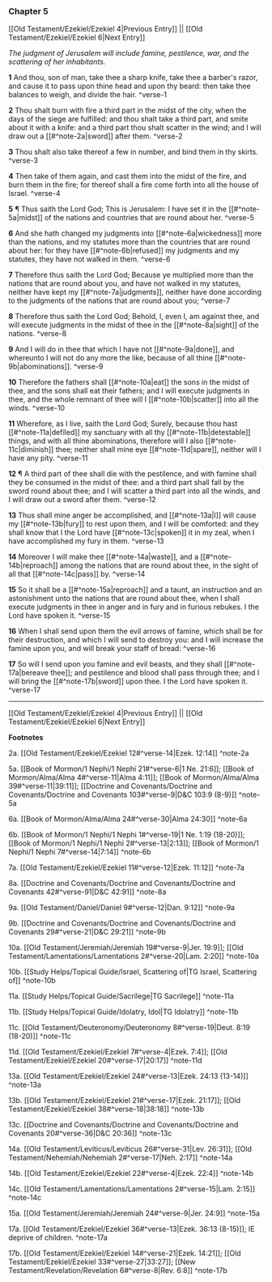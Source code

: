### Chapter 5

[[Old Testament/Ezekiel/Ezekiel 4|Previous Entry]]  ||  [[Old Testament/Ezekiel/Ezekiel 6|Next Entry]]

*The judgment of Jerusalem will include famine, pestilence, war, and the scattering of her inhabitants.*

**1**  And thou, son of man, take thee a sharp knife, take thee a barber's razor, and cause it to pass upon thine head and upon thy beard: then take thee balances to weigh, and divide the hair. ^verse-1

**2**  Thou shalt burn with fire a third part in the midst of the city, when the days of the siege are fulfilled: and thou shalt take a third part, and smite about it with a knife: and a third part thou shalt scatter in the wind; and I will draw out a [[#^note-2a|sword]] after them. ^verse-2

**3**  Thou shalt also take thereof a few in number, and bind them in thy skirts. ^verse-3

**4**  Then take of them again, and cast them into the midst of the fire, and burn them in the fire; for thereof shall a fire come forth into all the house of Israel. ^verse-4

**5**  ¶ Thus saith the Lord God; This is Jerusalem: I have set it in the [[#^note-5a|midst]] of the nations and countries that are round about her. ^verse-5

**6**  And she hath changed my judgments into [[#^note-6a|wickedness]] more than the nations, and my statutes more than the countries that are round about her: for they have [[#^note-6b|refused]] my judgments and my statutes, they have not walked in them. ^verse-6

**7**  Therefore thus saith the Lord God; Because ye multiplied more than the nations that are round about you, and have not walked in my statutes, neither have kept my [[#^note-7a|judgments]], neither have done according to the judgments of the nations that are round about you; ^verse-7

**8**  Therefore thus saith the Lord God; Behold, I, even I, am against thee, and will execute judgments in the midst of thee in the [[#^note-8a|sight]] of the nations. ^verse-8

**9**  And I will do in thee that which I have not [[#^note-9a|done]], and whereunto I will not do any more the like, because of all thine [[#^note-9b|abominations]]. ^verse-9

**10**  Therefore the fathers shall [[#^note-10a|eat]] the sons in the midst of thee, and the sons shall eat their fathers; and I will execute judgments in thee, and the whole remnant of thee will I [[#^note-10b|scatter]] into all the winds. ^verse-10

**11**  Wherefore, as I live, saith the Lord God; Surely, because thou hast [[#^note-11a|defiled]] my sanctuary with all thy [[#^note-11b|detestable]] things, and with all thine abominations, therefore will I also [[#^note-11c|diminish]] thee; neither shall mine eye [[#^note-11d|spare]], neither will I have any pity. ^verse-11

**12**  ¶ A third part of thee shall die with the pestilence, and with famine shall they be consumed in the midst of thee: and a third part shall fall by the sword round about thee; and I will scatter a third part into all the winds, and I will draw out a sword after them. ^verse-12

**13**  Thus shall mine anger be accomplished, and [[#^note-13a|I]] will cause my [[#^note-13b|fury]] to rest upon them, and I will be comforted: and they shall know that I the Lord have [[#^note-13c|spoken]] it in my zeal, when I have accomplished my fury in them. ^verse-13

**14**  Moreover I will make thee [[#^note-14a|waste]], and a [[#^note-14b|reproach]] among the nations that are round about thee, in the sight of all that [[#^note-14c|pass]] by. ^verse-14

**15**  So it shall be a [[#^note-15a|reproach]] and a taunt, an instruction and an astonishment unto the nations that are round about thee, when I shall execute judgments in thee in anger and in fury and in furious rebukes. I the Lord have spoken it. ^verse-15

**16**  When I shall send upon them the evil arrows of famine, which shall be for their destruction, and which I will send to destroy you: and I will increase the famine upon you, and will break your staff of bread: ^verse-16

**17**  So will I send upon you famine and evil beasts, and they shall [[#^note-17a|bereave thee]]; and pestilence and blood shall pass through thee; and I will bring the [[#^note-17b|sword]] upon thee. I the Lord have spoken it. ^verse-17


---
[[Old Testament/Ezekiel/Ezekiel 4|Previous Entry]]  ||  [[Old Testament/Ezekiel/Ezekiel 6|Next Entry]]


**Footnotes**


2a. [[Old Testament/Ezekiel/Ezekiel 12#^verse-14|Ezek. 12:14]] ^note-2a

5a. [[Book of Mormon/1 Nephi/1 Nephi 21#^verse-6|1 Ne. 21:6]]; [[Book of Mormon/Alma/Alma 4#^verse-11|Alma 4:11]]; [[Book of Mormon/Alma/Alma 39#^verse-11|39:11]]; [[Doctrine and Covenants/Doctrine and Covenants/Doctrine and Covenants 103#^verse-9|D&C 103:9 (8-9)]] ^note-5a

6a. [[Book of Mormon/Alma/Alma 24#^verse-30|Alma 24:30]] ^note-6a

6b. [[Book of Mormon/1 Nephi/1 Nephi 1#^verse-19|1 Ne. 1:19 (18-20)]]; [[Book of Mormon/1 Nephi/1 Nephi 2#^verse-13|2:13]]; [[Book of Mormon/1 Nephi/1 Nephi 7#^verse-14|7:14]] ^note-6b

7a. [[Old Testament/Ezekiel/Ezekiel 11#^verse-12|Ezek. 11:12]] ^note-7a

8a. [[Doctrine and Covenants/Doctrine and Covenants/Doctrine and Covenants 42#^verse-91|D&C 42:91]] ^note-8a

9a. [[Old Testament/Daniel/Daniel 9#^verse-12|Dan. 9:12]] ^note-9a

9b. [[Doctrine and Covenants/Doctrine and Covenants/Doctrine and Covenants 29#^verse-21|D&C 29:21]] ^note-9b

10a. [[Old Testament/Jeremiah/Jeremiah 19#^verse-9|Jer. 19:9]]; [[Old Testament/Lamentations/Lamentations 2#^verse-20|Lam. 2:20]] ^note-10a

10b. [[Study Helps/Topical Guide/Israel, Scattering of|TG Israel, Scattering of]] ^note-10b

11a. [[Study Helps/Topical Guide/Sacrilege|TG Sacrilege]] ^note-11a

11b. [[Study Helps/Topical Guide/Idolatry, Idol|TG Idolatry]] ^note-11b

11c. [[Old Testament/Deuteronomy/Deuteronomy 8#^verse-19|Deut. 8:19 (18-20)]] ^note-11c

11d. [[Old Testament/Ezekiel/Ezekiel 7#^verse-4|Ezek. 7:4]]; [[Old Testament/Ezekiel/Ezekiel 20#^verse-17|20:17]] ^note-11d

13a. [[Old Testament/Ezekiel/Ezekiel 24#^verse-13|Ezek. 24:13 (13-14)]] ^note-13a

13b. [[Old Testament/Ezekiel/Ezekiel 21#^verse-17|Ezek. 21:17]]; [[Old Testament/Ezekiel/Ezekiel 38#^verse-18|38:18]] ^note-13b

13c. [[Doctrine and Covenants/Doctrine and Covenants/Doctrine and Covenants 20#^verse-36|D&C 20:36]] ^note-13c

14a. [[Old Testament/Leviticus/Leviticus 26#^verse-31|Lev. 26:31]]; [[Old Testament/Nehemiah/Nehemiah 2#^verse-17|Neh. 2:17]] ^note-14a

14b. [[Old Testament/Ezekiel/Ezekiel 22#^verse-4|Ezek. 22:4]] ^note-14b

14c. [[Old Testament/Lamentations/Lamentations 2#^verse-15|Lam. 2:15]] ^note-14c

15a. [[Old Testament/Jeremiah/Jeremiah 24#^verse-9|Jer. 24:9]] ^note-15a

17a. [[Old Testament/Ezekiel/Ezekiel 36#^verse-13|Ezek. 36:13 (8-15)]]; IE deprive of children.  ^note-17a

17b. [[Old Testament/Ezekiel/Ezekiel 14#^verse-21|Ezek. 14:21]]; [[Old Testament/Ezekiel/Ezekiel 33#^verse-27|33:27]]; [[New Testament/Revelation/Revelation 6#^verse-8|Rev. 6:8]] ^note-17b